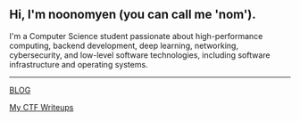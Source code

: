 ## Hi, I'm noonomyen (you can call me 'nom').

I'm a Computer Science student passionate about high-performance computing, backend development, deep learning, networking, cybersecurity, and low-level software technologies, including software infrastructure and operating systems.

---

[BLOG](https://blog.noonomyen.com/)

[My CTF Writeups](https://blog.noonomyen.com/archive/tag/CTF%20Writeup/)

